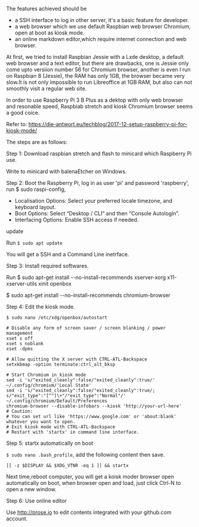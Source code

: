 The features achieved should be 

- a SSH interface to log in other server, it's a basic feature for developer.
- a web browser which we use default Raspbian web browser Chromium, open at boot as kiosk mode.
- an online markdown editor,which require internet connection and web browser. 

At first, we tried to install Raspbian Jessie with a Lxde desktop, a default web browser and a text editor, but there are drawbacks, one is Jessie only come upto versiion number 56 for Chromium browser, another is even I run on Raspbian 8 (Jessie), the RAM has only 1GB, the browser became very slow.It is not only impossible to run Libreoffice at 1GB RAM, but also can not smoothly visit a regular web site.

In order to use Raspberry Pi 3 B Plus as a dektop with only web browser and resonable speed, Raspbiab stretch and kiosk Chromium browser seems a good coice. 

Refer to: https://die-antwort.eu/techblog/2017-12-setup-raspberry-pi-for-kiosk-mode/

The steps are as follows:

Step 1: Download raspbian stretch and flash to minicard which Raspberry Pi use. 

Write to minicard with balenaEtcher on Windows.

Step 2: Boot the Raspberry Pi, log in as user 'pi' and password 'raspberry', run $ sudo raspi-config,

- Localisation Options: Select your preferred locale timezone, and keyboard layout.
- Boot Options: Select “Desktop / CLI” and then “Console Autologin”. 
- Interfacing Options: Enable SSH access if needed.

update

Run `$ sudo apt update`

You will get a SSH and a Command Line inetrface. 

Step 3: Install required softwares.

Run $ sudo apt-get install --no-install-recommends xserver-xorg x11-xserver-utils xinit openbox

$ sudo apt-get install --no-install-recommends chromium-browser

Step 4: Edit the kiosk mode.

`$ sudo nano /etc/xdg/openbox/autostart`

    # Disable any form of screen saver / screen blanking / power management
    xset s off
    xset s noblank
    xset -dpms

    # Allow quitting the X server with CTRL-ATL-Backspace
    setxkbmap -option terminate:ctrl_alt_bksp

    # Start Chromium in kiosk mode
    sed -i 's/"exited_cleanly":false/"exited_cleanly":true/' ~/.config/chromium/'Local State'
    sed -i 's/"exited_cleanly":false/"exited_cleanly":true/; s/"exit_type":"[^"]\+"/"exit_type":"Normal"/' ~/.config/chromium/Default/Preferences
    chromium-browser --disable-infobars --kiosk 'http://your-url-here'
    # Caution:
	# You can set url like 'https://www.google.com' or 'about:blank' whatever you want to open.
    # Exit kiosk mode with CTRL-ATL-Backspace
    # Restart with 'startx' in command line interface.
    
Step 5: startx automatically on boot

`$ sudo nano .bash_profile`, add the following content then save.
	
	[[ -z $DISPLAY && $XDG_VTNR -eq 1 ]] && startx

 Next time,reboot computer, you will get a koisk moder browser open automatically on boot, when browser open and load, just click Ctrl-N to open a new window.

Step 6: Use online editor

Use http://prose.io to edit contents integrated with your github.com account.
